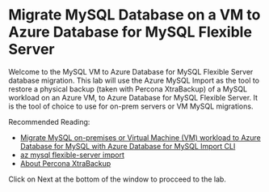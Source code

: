 # Migrate MySQL Database on a VM to Azure Database for MySQL Flexible Server

Welcome to the MySQL VM to Azure Database for MySQL Flexible Server database migration.  This lab will use the Azure MySQL Import as the tool to restore a physical backup (taken with Percona XtraBackup) of a MySQL workload on an Azure VM, to Azure Database for MySQL Flexible Server. It is the tool of choice to use for on-prem servers or VM MySQL migrations.  

Recommended Reading:

- [Migrate MySQL on-premises or Virtual Machine (VM) workload to Azure Database for MySQL with Azure Database for MySQL Import CLI](https://learn.microsoft.com/en-us/azure/mysql/migrate/migrate-external-mysql-import-cli)
- [az mysql flexible-server import](https://learn.microsoft.com/en-us/cli/azure/mysql/flexible-server/import?view=azure-cli-latest)
- [About Percona XtraBackup](https://docs.percona.com/percona-xtrabackup/2.4/intro.html)

Click on Next at the bottom of the window to procceed to the lab.
